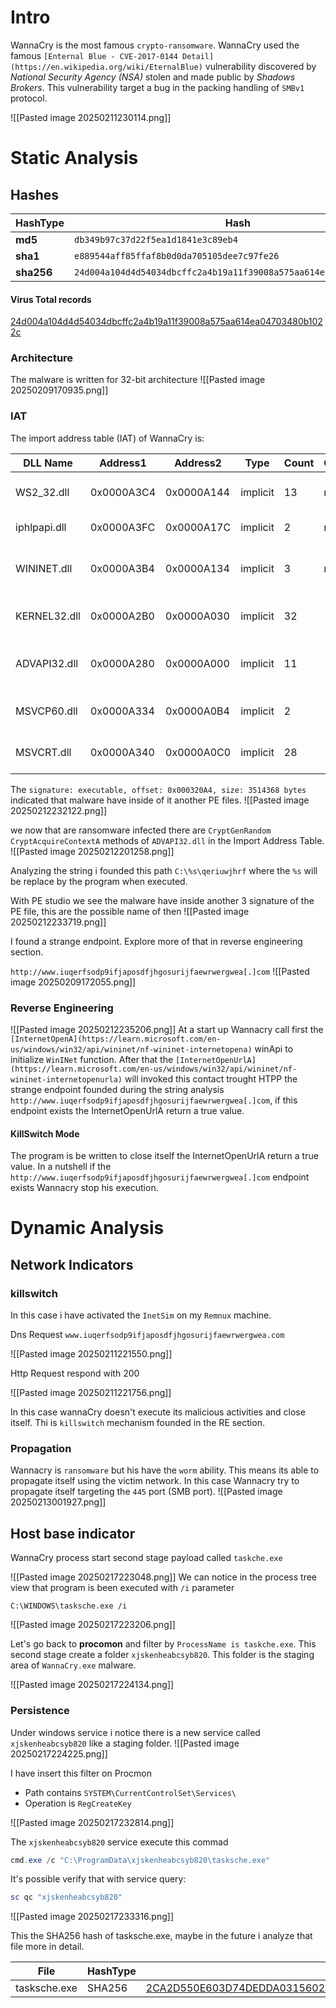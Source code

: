 # Intro 
WannaCry is the most famous `crypto-ransomware`. WannaCry used the famous `[Enternal Blue - CVE-2017-0144 Detail](https://en.wikipedia.org/wiki/EternalBlue)` vulnerability discovered by *National Security Agency (NSA)* stolen and made public by *Shadows Brokers*. This vulnerability target a bug in the packing handling of `SMBv1` protocol.


![[Pasted image 20250211230114.png]]




# Static Analysis
## Hashes

| HashType   | Hash                                                               |
| ---------- | ------------------------------------------------------------------ |
| **md5**    | `db349b97c37d22f5ea1d1841e3c89eb4`                                 |
| **sha1**   | `e889544aff85ffaf8b0d0da705105dee7c97fe26`                         |
| **sha256** | `24d004a104d4d54034dbcffc2a4b19a11f39008a575aa614ea04703480b1022c` |

#### Virus Total records
[24d004a104d4d54034dbcffc2a4b19a11f39008a575aa614ea04703480b1022c](https://www.virustotal.com/gui/file/24d004a104d4d54034dbcffc2a4b19a11f39008a575aa614ea04703480b1022c)

### Architecture

The malware is written for 32-bit architecture
![[Pasted image 20250209170935.png]]


### IAT



The import address table (IAT) of WannaCry is:

| DLL Name     | Address1   | Address2   | Type     | Count | Category | Description                           |
| ------------ | ---------- | ---------- | -------- | ----- | -------- | ------------------------------------- |
| WS2_32.dll   | 0x0000A3C4 | 0x0000A144 | implicit | 13    | network  | Windows Socket Library                |
| iphlpapi.dll | 0x0000A3FC | 0x0000A17C | implicit | 2     | network  | IP Helper API                         |
| WININET.dll  | 0x0000A3B4 | 0x0000A134 | implicit | 3     | network  | Internet Extensions for Win32 Library |
| KERNEL32.dll | 0x0000A2B0 | 0x0000A030 | implicit | 32    | -        | Windows NT BASE API Client            |
| ADVAPI32.dll | 0x0000A280 | 0x0000A000 | implicit | 11    | -        | Advanced Windows 32 Base API          |
| MSVCP60.dll  | 0x0000A334 | 0x0000A0B4 | implicit | 2     | -        | Windows C Runtime Library             |
| MSVCRT.dll   | 0x0000A340 | 0x0000A0C0 | implicit | 28    | -        | Microsoft C Runtime Library           |




The `signature: executable, offset: 0x000320A4, size: 3514368 bytes` indicated that malware have inside of it another PE files.
![[Pasted image 20250212232122.png]]


we now that are ransomware infected there are `CryptGenRandom` `CryptAcquireContextA` methods of `ADVAPI32.dll` in the Import Address Table.
![[Pasted image 20250212201258.png]]


Analyzing the string i founded this path `C:\%s\qeriuwjhrf` where the `%s` will be replace by the program when executed.

With PE studio we see the malware have inside another 3 signature of the PE file, this are the possible name of then
![[Pasted image 20250212233719.png]]

I found a strange endpoint. Explore more of that in reverse engineering section.

`http://www.iuqerfsodp9ifjaposdfjhgosurijfaewrwergwea[.]com`
![[Pasted image 20250209172055.png]]



### Reverse Engineering 

![[Pasted image 20250212235206.png]]
At a start up Wannacry call first the `[InternetOpenA](https://learn.microsoft.com/en-us/windows/win32/api/wininet/nf-wininet-internetopena)` winApi to initialize `WinINet` function. After that the `[InternetOpenUrlA](https://learn.microsoft.com/en-us/windows/win32/api/wininet/nf-wininet-internetopenurla)` will invoked this contact trought HTPP the strange endpoint founded during the string analysis `http://www.iuqerfsodp9ifjaposdfjhgosurijfaewrwergwea[.]com`,
if this endpoint exists the InternetOpenUrlA return a true value.

#### KillSwitch Mode
The program is be written to close itself the InternetOpenUrlA return a true value. In a nutshell if the `http://www.iuqerfsodp9ifjaposdfjhgosurijfaewrwergwea[.]com` endpoint exists Wannacry stop his execution.




# Dynamic Analysis

## Network Indicators

### killswitch
In this case i have activated the `InetSim` on my `Remnux` machine.

Dns Request 
`www.iuqerfsodp9ifjaposdfjhgosurijfaewrwergwea.com`

![[Pasted image 20250211221550.png]]

Http Request respond with 200

![[Pasted image 20250211221756.png]]

In this case wannaCry doesn't execute its malicious activities and close itself. Thi is `killswitch` mechanism founded in the RE section.


### Propagation

Wannacry is `ransomware` but his have the `worm` ability.
This means its able to propagate itself using the victim network. In this case Wannacry try to propagate itself targeting the `445` port (SMB port).
![[Pasted image 20250213001927.png]]

## Host base indicator

WannaCry process start second stage payload called `taskche.exe`

![[Pasted image 20250217223048.png]]
We can notice in the process tree view that program is been executed with `/i` parameter

```poweshell
C:\WINDOWS\tasksche.exe /i
```

![[Pasted image 20250217223206.png]]

Let's go back to **procomon** and filter by `ProcessName is taskche.exe`. 
This second stage create a folder `xjskenheabcsyb820`. This folder is the staging area of `WannaCry.exe` malware.

![[Pasted image 20250217224134.png]]


### Persistence
Under windows service i notice there is a new service called `xjskenheabcsyb820` like a staging folder.
![[Pasted image 20250217224225.png]]

I have insert this filter on Procmon
- Path contains `SYSTEM\CurrentControlSet\Services\`
- Operation is `RegCreateKey`

![[Pasted image 20250217232814.png]]

The `xjskenheabcsyb820` service execute this commad

```powershell
cmd.exe /c "C:\ProgramData\xjskenheabcsyb820\tasksche.exe"
```


It's possible verify that with service query:

```powershell
sc qc "xjskenheabcsyb820"
```


![[Pasted image 20250217233316.png]]



This the SHA256 hash of tasksche.exe, maybe in the future i analyze that file more in detail. 

| File         | HashType | Hash                                                                                                                                                                     |
| ------------ | -------- | ------------------------------------------------------------------------------------------------------------------------------------------------------------------------ |
| tasksche.exe | SHA256   | [2CA2D550E603D74DEDDA03156023135B38DA3630CB014E3D00B1263358C5F00D](https://www.virustotal.com/gui/file/2ca2d550e603d74dedda03156023135b38da3630cb014e3d00b1263358c5f00d) |
